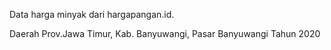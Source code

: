 Data harga minyak dari hargapangan.id. 

Daerah Prov.Jawa Timur, Kab. Banyuwangi, Pasar Banyuwangi Tahun 2020
